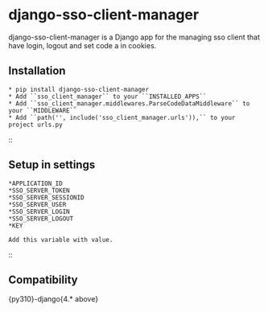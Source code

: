 django-sso-client-manager
=========================

django-sso-client-manager is a Django app for the managing sso client that have login, logout and set code a in cookies.

Installation
------------

    * pip install django-sso-client-manager
    * Add ``sso_client_manager`` to your ``INSTALLED_APPS``
    * Add ``sso_client_manager.middlewares.ParseCodeDataMiddleware`` to your ``MIDDLEWARE``
    * Add ``path('', include('sso_client_manager.urls')),`` to your project urls.py

::

Setup in settings
-----------------

    *APPLICATION_ID
    *SSO_SERVER_TOKEN
    *SSO_SERVER_SESSIONID
    *SSO_SERVER_USER
    *SSO_SERVER_LOGIN
    *SSO_SERVER_LOGOUT
    *KEY
    
    Add this variable with value.

::


Compatibility
-------------
{py310}-django{4.* above}
